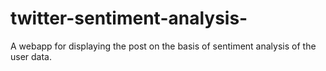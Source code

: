 # twitter-sentiment-analysis-

A webapp for displaying the post on the basis of sentiment analysis of the user data.
